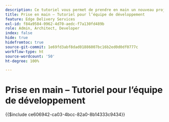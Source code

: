 ```yaml
---
description: Ce tutoriel vous permet de prendre en main un nouveau projet Adobe Experience Manager (AEM). En dix à vingt minutes, vous aurez créé votre propre site et vous pourrez créer, prévisualiser et publier votre contenu, votre style et ajouter de nouveaux blocs.
title: Prise en main – Tutoriel pour l’équipe de développement
feature: Edge Delivery Services
exl-id: f84a9584-0962-4d70-aedc-f7a130fd489b
role: Admin, Architect, Developer
index: false
hide: true
hidefromtoc: true
source-git-commit: 1e69fd3abf8dad01886007bc16b2ed0d0df0777c
workflow-type: ht
source-wordcount: '50'
ht-degree: 100%

---
```


# Prise en main – Tutoriel pour l’équipe de développement

{{$include ce606942-ca03-4bcc-82a0-8b14333c9434}}
